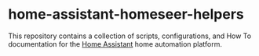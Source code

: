 # home-assistant-homeseer-helpers

This repository contains a collection of scripts, configurations, and How To
documentation for the [Home Assistant](https://home-assistant.io) home
automation platform.

